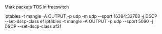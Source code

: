 Mark packets TOS in freeswitch

iptables -t mangle -A OUTPUT -p udp -m udp --sport 16384:32768 -j DSCP --set-dscp-class ef
iptables -t mangle -A OUTPUT -p udp --sport 5060 -j DSCP --set-dscp-class af31
